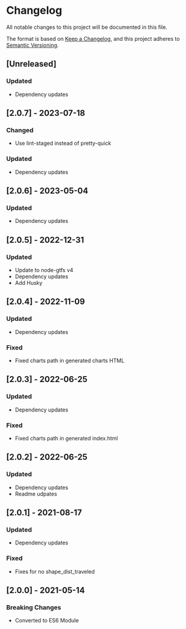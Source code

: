 # Changelog

All notable changes to this project will be documented in this file.

The format is based on [Keep a Changelog](https://keepachangelog.com/en/1.0.0/),
and this project adheres to [Semantic Versioning](https://semver.org/spec/v2.0.0.html).

## [Unreleased]

### Updated

- Dependency updates

## [2.0.7] - 2023-07-18

### Changed

- Use lint-staged instead of pretty-quick

### Updated

- Dependency updates

## [2.0.6] - 2023-05-04

### Updated

- Dependency updates

## [2.0.5] - 2022-12-31

### Updated

- Update to node-gtfs v4
- Dependency updates
- Add Husky

## [2.0.4] - 2022-11-09

### Updated

- Dependency updates

### Fixed

- Fixed charts path in generated charts HTML

## [2.0.3] - 2022-06-25

### Updated

- Dependency updates

### Fixed

- Fixed charts path in generated index.html

## [2.0.2] - 2022-06-25

### Updated

- Dependency updates
- Readme udpates

## [2.0.1] - 2021-08-17

### Updated

- Dependency updates

### Fixed

- Fixes for no shape_dist_traveled

## [2.0.0] - 2021-05-14

### Breaking Changes

- Converted to ES6 Module
